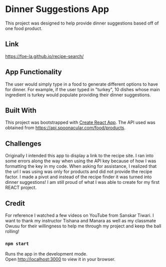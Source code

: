 # Dinner Suggestions App

This project was designed to help provide dinner suggestions based off of one food product.

## Link
https://foe-la.github.io/recipe-search/

## App Functionality

The user would simply type in a food to generate different options to have for dinner.
For example, if the user typed in "turkey", 10 dishes whose main ingredient is turkey would populate providing their dinner suggestions.

## Built With

This project was bootstrapped with [Create React App](https://github.com/facebook/create-react-app). The API used was obtained from https://api.spoonacular.com/food/products. 

## Challenges

Originally I intended this app to display a link to the recipe site. I ran into some errors along the way when using the API key because of how I was formatting the key in my code. When asking for assistance, I realized that the url I was using was only for products and did not provide the recipe factor. I made a pivot and instead of the recipe finder it was turned into dinner suggestions! I am still proud of what I was able to create for my first REACT project.

## Credit

For reference I watched a few videos on YouTube from Sanskar Tiwari. I want to thank my instructor Tishana and Manara as well as my classmate Owusu for their willingness to help me through my project and keep the ball rolling!

### `npm start`

Runs the app in the development mode.\
Open [http://localhost:3000](http://localhost:3000) to view it in your browser.